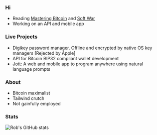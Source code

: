 ### Hi

- Reading [Mastering Bitcoin](https://github.com/bitcoinbook/bitcoinbook) and [Soft War](https://www.amazon.com/Softwar-Projection-National-Strategic-Significance/dp/B0BW358F37)
- Working on an API and mobile app

### Live Projects
- Digikey password manager. Offline and encrypted by native OS key managers [Rejected by Apple]
- API for Bitcoin BIP32 compliant wallet development
- [Jott](https://jottcode.com): A web and mobile app to program anywhere using natural language prompts

### About
- Bitcoin maximalist
- Tailwind crutch
- Not gainfully employed

### Stats
![Rob's GitHub stats](https://github-readme-stats.vercel.app/api?username=xorizon&show_icons=true&theme=radical)

